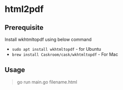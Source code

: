 # html2pdf

## Prerequisite

Install wkhtmltopdf using below command
- ``sudo apt install wkhtmltopdf`` - for Ubuntu
- ``brew install Caskroom/cask/wkhtmltopdf`` - For Mac

## Usage

> go run main.go filename.html
